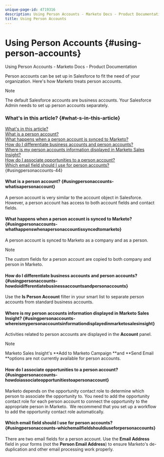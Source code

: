 ```yaml
---
unique-page-id: 4719316
description: Using Person Accounts - Marketo Docs - Product Documentation
title: Using Person Accounts
---
```


# Using Person Accounts {#using-person-accounts}

Using Person Accounts - Marketo Docs - Product Documentation

Person accounts can be set up in Salesforce to fit the need of your organization. Here's how Marketo treats person accounts.&nbsp;

>[!NOTE]
>
>The default Salesforce accounts are business accounts. Your Salesforce Admin needs to set up person accounts separately.

####

### What's in this article? {#what-s-in-this-article}

[What's in this article?](#usingpersonaccounts-44)  
[What is a person account?](#usingpersonaccounts-whatisapersonaccount)  
[What happens when a person account is synced to Marketo?](#usingpersonaccounts-whathappenswhenapersonaccountissyncedtomarketo)  
[How do I differentiate business accounts and person accounts?](#usingpersonaccounts-howdoidifferentiatebusinessaccountsandpersonaccounts)  
[Where is my person accounts information displayed in Marketo Sales Insight?](#usingpersonaccounts-whereismypersonaccountsinformationdisplayedinmarketosalesinsight)  
[How do I associate opportunities to a person account?](#usingpersonaccounts-howdoiassociateopportunitiestoapersonaccount)  
[Which email field should I use for person accounts?](#usingpersonaccounts-whichemailfieldshouldiuseforpersonaccounts)  
{#usingpersonaccounts-44}

#### What is a person account? {#usingpersonaccounts-whatisapersonaccount}

A person account is very similar to the account object in Salesforce. However, a person account has access to both account fields and contact fields.&nbsp;

#### What happens when a person account is synced to Marketo? {#usingpersonaccounts-whathappenswhenapersonaccountissyncedtomarketo}

A person account is synced to Marketo as a company and as a person.&nbsp;

>[!NOTE]
>
>The custom fields for a person account are copied to both company and person in Marketo.

#### How do I differentiate business accounts and person accounts? {#usingpersonaccounts-howdoidifferentiatebusinessaccountsandpersonaccounts}

Use the **Is Person Account** filter in your smart list to separate person accounts from standard business accounts.

#### Where is my person accounts information displayed in Marketo Sales Insight? {#usingpersonaccounts-whereismypersonaccountsinformationdisplayedinmarketosalesinsight}

Activities related to person accounts are displayed in the **Account** panel.&nbsp;

>[!NOTE]
>
>Marketo Sales Insight's **Add to Marketo Campaign **and **Send Email **options are not currently available for person accounts.

#### How do I associate opportunities to a person account? {#usingpersonaccounts-howdoiassociateopportunitiestoapersonaccount}

Marketo depends on the opportunity contact role to determine which person to associate the opportunity to. You need to add the opportunity contact role for each person account to connect the opportunity to the appropriate person in Marketo. &nbsp;We recommend that you set up a workflow to add the opportunity contact role automatically.

#### Which email field should I use for person accounts? {#usingpersonaccounts-whichemailfieldshouldiuseforpersonaccounts}

There are two email fields for a person account. Use the **Email Address** field in your forms (not the **Person Email Address**) to ensure Marketo's de-duplication and other email processing work properly.

